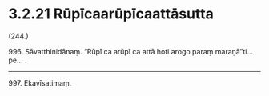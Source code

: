 

# 3.2.21 Rūpīcaarūpīcaattāsutta




(244.)

996\. Sāvatthinidānaṃ. “Rūpī ca arūpī ca attā hoti arogo paraṃ maraṇā”ti…pe… .

---

997\. Ekavīsatimaṃ.





